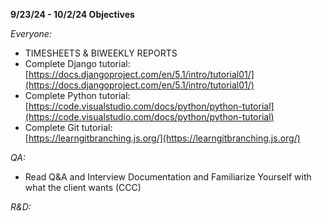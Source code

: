 **9/23/24 \- 10/2/24 Objectives**

*Everyone:*

- TIMESHEETS & BIWEEKLY REPORTS  
- Complete Django tutorial: [https://docs.djangoproject.com/en/5.1/intro/tutorial01/](https://docs.djangoproject.com/en/5.1/intro/tutorial01/)  
- Complete Python tutorial: [https://code.visualstudio.com/docs/python/python-tutorial](https://code.visualstudio.com/docs/python/python-tutorial)  
- Complete Git tutorial:  
  [https://learngitbranching.js.org/](https://learngitbranching.js.org/)

*QA:*

- Read Q\&A and Interview Documentation and Familiarize Yourself with what the client wants (CCC)

*R\&D:*  
